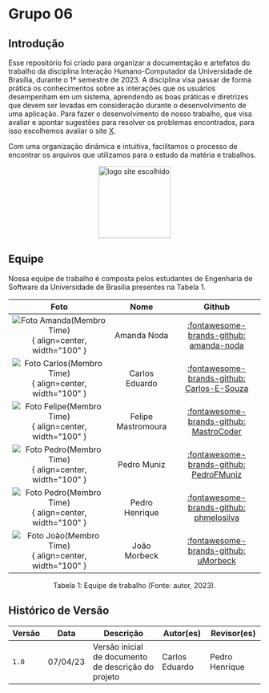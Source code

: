 # Grupo 06

## Introdução
Esse repositório foi criado para organizar a documentação e artefatos do trabalho da disciplina Interação Humano-Computador da Universidade de Brasília, durante o 1º semestre de 2023. A disciplina visa passar de forma prática os conhecimentos sobre as interações que os usuários desempenham em um sistema, aprendendo as boas práticas e diretrizes que devem ser levadas em consideração durante o desenvolvimento de uma aplicação. Para fazer o desenvolvimento de nosso trabalho, que visa avaliar e apontar sugestões para resolver os problemas encontrados, para isso escolhemos avaliar o site [X](X).

Com uma organização dinâmica e intuitiva, facilitamos o processo de encontrar os arquivos que utilizamos para o estudo da matéria e trabalhos.

<div style="text-align: center">
<img src="#" style="width:15vw" alt="logo site escolhido"/>
</div>

## Equipe

Nossa equipe de trabalho é composta pelos estudantes de Engenharia de Software da Universidade de Brasília presentes na Tabela 1.

<center>

| Foto        | Nome                                 | Github |
| :---------: | :----------------------------------: | :----: |
| ![Foto Amanda(Membro Time)](https://avatars.githubusercontent.com/u/58089751?v=4){ align=center, width="100" } | Amanda Noda | [:fontawesome-brands-github: amanda-noda](https://github.com/amanda-noda) |
| ![Foto Carlos(Membro Time)](https://avatars.githubusercontent.com/u/80905912?v=4){ align=center, width="100" } | Carlos Eduardo | [:fontawesome-brands-github: Carlos-E-Souza](https://github.com/Carlos-E-Souza) |
| ![Foto Felipe(Membro Time)](https://avatars.githubusercontent.com/u/54457201?v=4){ align=center, width="100" } | Felipe Mastromoura | [:fontawesome-brands-github: MastroCoder](https://github.com/MastroCoder) |
| ![Foto Pedro(Membro Time)](https://avatars.githubusercontent.com/u/61098873?v=4){ align=center, width="100" } | Pedro Muniz | [:fontawesome-brands-github: PedroFMuniz](https://github.com/PedroFMuniz) |
| ![Foto Pedro(Membro Time)](https://avatars.githubusercontent.com/u/88786258?v=4){ align=center, width="100" } | Pedro Henrique | [:fontawesome-brands-github: phmelosilva](https://github.com/phmelosilva) |
| ![Foto João(Membro Time)](https://avatars.githubusercontent.com/u/97908795?v=4){ align=center, width="100" } | João Morbeck | [:fontawesome-brands-github: uMorbeck](https://github.com/uMorbeck) |

</center>
<div style="text-align: center">
<p> Tabela 1: Equipe de trabalho (Fonte: autor, 2023).</p>
</div>

## Histórico de Versão

|  Versão  |   Data   |                      Descrição                      |    Autor(es)   |  Revisor(es)  |
| -------- | -------- | --------------------------------------------------- | -------------- | ------------- |
|  `1.0`   | 07/04/23 | Versão inicial de documento de descrição do projeto | Carlos Eduardo | Pedro Henrique |